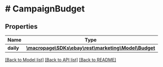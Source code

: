 # # CampaignBudget

## Properties

Name | Type | Description | Notes
------------ | ------------- | ------------- | -------------
**daily** | [**\macropage\SDKs\ebay\rest\marketing\Model\Budget**](Budget.md) |  | [optional]

[[Back to Model list]](../../README.md#models) [[Back to API list]](../../README.md#endpoints) [[Back to README]](../../README.md)
